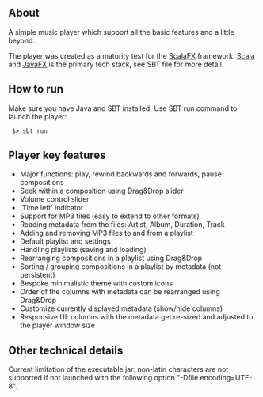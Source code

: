 
About
-----

A simple music player which support all the basic features and a little beyond.

The player was created as a maturity test for the [ScalaFX](http://www.scalafx.org/) framework.
[Scala](http://www.scala-lang.org/) and [JavaFX](http://www.oracle.com/technetwork/java/javase/overview/javafx-overview-2158620.html) 
is the primary tech stack, see SBT file for more detail.

How to run
----------

Make sure you have Java and SBT installed. Use SBT run command to launch the player:

     $> sbt run


Player key features
-------------------

 - Major functions: play, rewind backwards and forwards, pause compositions
 - Seek within a composition using Drag&Drop slider
 - Volume control slider
 - 'Time left' indicator
 - Support for MP3 files (easy to extend to other formats)
 - Reading metadata from the files: Artist, Album, Duration, Track
 - Adding and removing MP3 files to and from a playlist
 - Default playlist and settings
 - Handling playlists (saving and loading)
 - Rearranging compositions in a playlist using Drag&Drop
 - Sorting / grouping compositions in a playlist by metadata (not persistent)
 - Bespoke minimalistic theme with custom icons
 - Order of the columns with metadata can be rearranged using Drag&Drop
 - Customize currently displayed metadata (show/hide columns)
 - Responsive UI: columns with the metadata get re-sized and adjusted to the player window size


Other technical details
-----------------------

Current limitation of the executable jar: non-latin characters are not supported 
if not launched with the following option "-Dfile.encoding=UTF-8".

